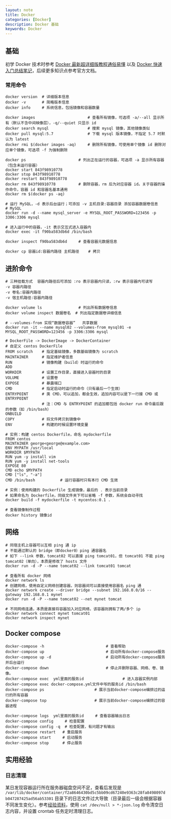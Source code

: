 ```yaml
---
layout: note
title: Docker
categories: [Docker]
description: Docker 基础
keywords: Docker
---
```


## 基础

初学 Docker 技术时参考 [Docker 最新超详细版教程通俗易懂](https://www.bilibili.com/video/BV1og4y1q7M4?from=search&seid=7858926379313694975&spm_id_from=333.337.0.0) 以及 [Docker 快速入门总结笔记](https://its203.com/article/huangjhai/118854733)，后续更多知识点参考官方文档。

### 常用命令

```
docker version  # 详细版本信息
docker -v       # 简略版本信息
docker info     # 系统信息，包括镜像和容器数量

docker images                       # 查看所有镜像，可选项 -a/--all 显示所有（默认不含中间映像层），-q/--quiet 只显示 id
docker search mysql                 # 搜索 mysql 镜像，其他镜像类似
docker pull mysql:5.7               # 下载 mysql 版本镜像，不指定 5.7 时默认为 latest
docker rmi $(docker images -aq)     # 删除所有镜像，可使用单个镜像 id 删除对应单个镜像，可选项 -f 为强制删除

docker ps                       # 列出正在运行的容器，可选项 -a 显示所有容器（包含未运行容器）
docker start 843f98910778
docker stop 843f98910778
docker restart 843f98910778
docker rm 843f98910778          # 删除容器，rm 后为对应容器 id。关于容器的操作命令，容器 id 和容器名基本通用
docker rm $(docker ps -aq)

# 运行 MySQL，-d 表示后台运行；可添加 -v 主机目录:容器目录 添加容器数据卷信息
# MySQL 
docker run -d --name mysql_server -e MYSQL_ROOT_PASSWORD=123456 -p 3306:3306 mysql

# 进入运行中的容器，-it 表示交互式进入容器内
docker exec -it f90ba583db6d /bin/bash

docker inspect f90ba583db6d     # 查看容器元数据信息

docker cp 容器id:容器内路径 主机路径    # 拷贝
```

## 进阶命令

```
# 三种挂载方式  容器内路径后可添加 :ro 表示容器内只读，:rw 表示容器内可读写
-v 容器内路径
-v 卷名:容器内路径
-v 宿主机路径:容器内路径

docker volume ls                # 列出所有数据卷信息
docker volume inspect 数据卷名  # 列出指定数据卷详细信息

# --volumes-from 实现“数据卷容器”   共享数据
docker run -it --name mysql02 --volumes-from mysql01 -e MYSQL_ROOT_PASSWORD=123456 -p 3306:3306 mysql

# DockerFile -> DockerImage -> DockerContainer
# 自定义 centos DockerFile
FROM scratch    # 指定基础镜像，多数基础镜像为 scratch
MAINTAINER      # 指定维护者信息
RUN             # 镜像构建（build）时运行的命令
ADD
WORKDIR         # 设置工作目录，直接进入容器时的目录
VOLUME          # 设置卷
EXPOSE          # 暴露端口
CMD             # 指定启动时运行的命令（只有最后一个生效）
ENTRYPOINT      # 类 CMD，可以追加，都会生效，追加内容可以是下一行接 CMD 或 ENTRYPOINT
                # 注：CMD 与 ENTRYPOINT 的追加都包括 docker run 命令最后跟的参数（如 /bin/bash）
ONBUILD 
COPY            # 将文件拷贝到镜像中
ENV             # 构建的时候设置环境变量

# 实例：构建 centos Dockerfile，命名 mydockerfile
FROM centos
MAINTAINER george<george@example.com>
ENV MYPATH /usr/local
WORKDIR $MYPATH
RUN yum -y install vim
RUN yum -y install net-tools
EXPOSE 80
CMD echo $MYPATH
CMD ["ls", "-a"]    
CMD /bin/bash           # 运行容器时只有本行 CMD 生效

# 实例：使用构建的 Dockerfile 生成镜像，最后的 . 表示当前目录
# 如果命名为 Dockerfile，同级文件夹下可以省略 -f 参数，系统会自动寻找
docker build -f mydockerfile -t mycentos:0.1 .

# 查看镜像制作过程
docker history 镜像id
```

## 网络

```
# 同宿主机上容器可以互相 ping 通 ip
# 不能通过默认的 bridge（即docker0）ping 通容器名
# 如下 --link 参数，tomcat02 可以直接 ping tomcat01，但 tomcat01 不能 ping tomcat02（单向），本质是修改了 hosts 文件
docker run -d -P --name tomcat02 --link tomcat01 tomcat

# 查看所有 docker 网络
docker network ls
# 创建网络，使用自定义网络创建容器，则容器间可以直接使用容器名 ping 通
docker network create --driver bridge --subnet 192.168.0.0/16 --gateway 192.168.0.1 mynet
docker run -d -P --name tomcat02 --net mynet tomcat

# 不同网络连通，本质是直接将容器加入对应网络，该容器则拥有了两/多个 ip
docker network connect mynet tomcat01
docker network inspect mynet
```

## Docker compose

```
docker-compose -h                           # 查看帮助
docker-compose up                           # 启动所有docker-compose服务
docker-compose up -d                        # 启动所有docker-compose服务并后台运行
docker-compose down                         # 停止并删除容器、网络、卷、镜像。
docker-compose exec  yml里面的服务id                 # 进入容器实例内部  docker-compose exec docker-compose.yml文件中写的服务id /bin/bash
docker-compose ps                      # 展示当前docker-compose编排过的运行的所有容器
docker-compose top                     # 展示当前docker-compose编排过的容器进程
 
docker-compose logs  yml里面的服务id     # 查看容器输出日志
docker-compose config     # 检查配置
docker-compose config -q  # 检查配置，有问题才有输出
docker-compose restart   # 重启服务
docker-compose start     # 启动服务
docker-compose stop      # 停止服务
```

## 实用经验

### 日志清理

某日发现容器运行所在服务器磁盘空间不足，查看后发现是 `/var/lib/docker/container/f2a8646430bd5c5bb09cd67240e9363c28fa8498097db047287425ad56ab53301` 目录下的日志文件过大导致（目录最后一级会根据容器不同发生变化）。参考[经验资料](https://developer.aliyun.com/article/843873)，使用 `cat /dev/null > *-json.log` 命令清空日志内容，并设置 crontab 任务定时清理日志。